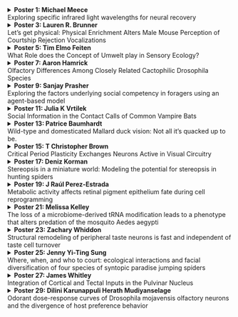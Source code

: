 <details>
  <summary><b>Poster 1: Michael Meece</b><br>Exploring specific infrared light wavelengths for neural recovery</summary>
<br><br>
<p>Elke Buschbeck, Thiane Thiam, Ngozi Okeke</p>
<p>It has previously been shown that long-wavelength light in the near-infrared to infrared range can promote healing of damaged tissue. While poorly understood, this is likely mediated by modulation of metabolic activity relating to the rate of ATP production. Retinal degeneration and recovery are powerful models in which to study this phenomenon. Biochemical assays have shown that 810 nm and 950 nm light can increase or decrease the production rate of ATP respectively. However, the impact of these wavelengths on retinal health has not been assessed. We investigated the recovery of the retina in White (w1118) mutant Drosophila melanogaster following a regime of light-induced damage and subsequent repeated exposure to either 810 nm or 950 nm light. Retinal health was examined electrophysiologically via electroretinography and by investigating the retinal ultrastructure. We found that 810 nm light promoted retinal recovery, whereas 950 nm light impeded recovery. These findings are consistent with previous implications about the importance of ATP in the recovery of damaged tissues and highlight how modulation with highly specific wavelength bands can have very different effects on neural health.</p>

</details>
<details>
  <summary><b>Poster 3: Lauren R. Brunner</b><br>Let’s get physical: Physical Enrichment Alters Male Mouse Perception of Courtship Rejection Vocalizations</summary>
<br><br>
<p>Aejah M. Van Dyke, Tuskegee University; Dr. Laura M. Hurley, Indiana University</p>
<p>Both sensory and motor environmental enrichment (EE) are often employed in laboratory settings in order to improve animal welfare through promoting more naturalistically complex environments. However, few studies have explored the effects of EE on social communication. Here, we evaluate the effects of both social and physical enrichment on the perception of negatively valenced vocal signals in male house mice. During courtship interactions, female mice produce broadband vocalizations (BBVs, or squeaks), which can be associated with courtship rejection. Male mice produce prosocial USVs in courtship interactions and decrease their USV output in response to BBV playback. In this study, we used a 2x2 experimental design in which mice were either in social housing (S+) or isolated housing (S-), and either physically enriched housing (P+), or physically deprived housing (P-) for four weeks, creating four distinct groups with varying levels of social and physical enrichment: S+P+, S+P-, S-P+, and S-P-. Mice then underwent a split cage paradigm in which limited contact with a female mouse was allowed through a plexiglass barrier for fifteen minutes during which they were exposed to 5 minutes of silence (baseline), 5 minutes of BBV playback, and another 5 minutes of silence (recovery). USV production was measured to gauge perception of the BBVs. There was a significant effect of both social and physical enrichment level on baseline USV production, with P+ increasing and S+ decreasing baseline USV production. Mice exposed to physical enrichment, regardless of their social enrichment level, also produced significantly longer USVs than physically deprived mice. Physical enrichment also altered mouse perception of courtship rejection signals and the trajectory of vocal behavior during and after BBV playback, with P+ causing a decreased response to playback and decreased recovery after playback. Surprisingly, social treatment did not significantly affect these measurements, suggesting that physical enrichment powerfully alters mouse perception and vocal production in a social interaction, while social enrichment alone does not.</p>

</details>
<details>
  <summary><b>Poster 5: Tim Elmo Feiten</b><br>What Role does the Concept of Umwelt play in Sensory Ecology?</summary>
<br><br>
<p></p>
<p>Jakob von Uexküll (1864 – 1944) coined the concept of Umwelt to talk about the different worlds experienced by animals according to their specific sensory and motor capabilites. He had an important influence on ethology, partly through the work of Konrad Lorenz, and the term Umwelt is still used today in some fields of biology. I want to find out two things: a) How prevalent is the term Umwelt among sensory ecologists today and what do they take it to mean? b) What role does the subjective experience of animals play for sensory ecology in general? My poster poses these two questions to the scientists present at Sensorium 2022 and serves as a general invitation for dialogue about the status of subjective experience in the study of behavior, sensation, and environments. To provide some more structure for possible conversations, the poster summarizes two main lines of historical disagreement about Uexküll’s thought: Do Umwelten belong to individual organisms or to entire species? And is an Umwelt selected from a larger set of pre-existing elements or is it actively constructed by the living subject?</p>

</details>
<details>
  <summary><b>Poster 7: Aaron Hamrick</b><br>Olfactory Differences Among Closely Related Cactophilic Drosophila Species</summary>
<br><br>
<p>Stephanie M. Rollmann and John E. Layne</p>
<p>Evolutionary divergence of behavioral traits during adaptation to changes in the environment has been well documented in many animals. This divergence is often manifested in sensory systems, for instance, changes in the available host plants leads to shifts in behavioral preference of the insects that exploit them, and changes in the olfactory system that the insects use to identify and locate them. Some progress has been made in understanding the neural basis of such sensory modifications, both within and between Drosophila species. Shifts in host plants have been shown to correspond with changes in the sensitivity and selectivity of olfactory sensory neurons (OSNs) to odor cues and/or changes in the number of select subtypes of OSNs. However, the extent to which such changes are lineage-specific, and thus due more to ancestry than to adaptation, remains to be determined. This research examines odorant responses by OSNs in six closely related pairs of Drosophila species from the Drosophila repleta group that feed and breed on cactus. Results indicate marked differences in neurophysiological response from several study species who have shifted host plant preference from the ancestral cactus – prickly pear – to columnar cactus, or to both the ancestral and new type of cactus, i.e., they have become polymorphic.</p>

</details>
<details>
  <summary><b>Poster 9: Sanjay Prasher</b><br>Exploring the factors underlying social competency in foragers using an agent-based model</summary>
<br><br>
<p>Elizabeth A. Hobson, University of Cincinnati</p>
<p>Social connectedness allows animals to benefit from conspecifics (e.g., by gaining valuable information from knowledgeable individuals). Socially competent animals should affiliate more with informed individuals to increase the chances of benefiting from their activity. We used an agent-based model to evaluate how access to a food resource impacts an informed agent’s social centrality when conspecifics have varying degrees of social competence. We modeled foraging on a food patch, which only an informed individual can activate, and tested how attention (probability of perceiving successful foragers), preference (probability of approaching successful foragers), and memory (number of time steps remembered) affected foraging success. To understand whether these parameters may underlie social competency, we compared the foraging success of non-producers and the producer’s strength in a proximity network between simulations with different combinations of parameter values. This modeling approach will serve as a useful tool in understanding the potential cognitive mechanisms underlying social competency and producing predictions for empirical work.</p>

</details>
<details>
  <summary><b>Poster 11: Julia K Vrtilek</b><br>Social Information in the Contact Calls of Common Vampire Bats</summary>
<br><br>
<p>Grace Smith-Vidaurre (Rockefeller University, University of Cincinnati) and Gerald G. Carter (The Ohio State University, Smithsonian Tropical Research Institute)</p>
<p>When adult common vampire bats (Desmodus rotundus) are socially isolated, they produce contact calls. These calls contain enough information for individual recognition and can attract past food-sharing partners. However, it remains unclear whether vampire bat contact calls also contain other social information. Other bat species have been shown to produce learned vocalizations that convey group identity and allow them to recognize unrelated groupmates. To identify what social information vampire bat contact calls contain, we recorded more than 800,000 contact calls made by 76 individuals from seven colonies. To determine pairwise vocal similarity, we used 27 spectral and temporal measures of calls to classify calls to bats. We then asked whether calls contained three types of social information by testing whether multivariate acoustic distance was predicted by kinship (based on known maternities and 17 microsatellite markers), familiarity (time spent together in captivity), and the strength of social bonds (rate of food sharing). Our preliminary results indicate that call similarity is higher in kin (vs nonkin), pairs from the same wild colony (vs different colonies), nonkin pairs from distant sites housed together in captivity (vs pairs that did not meet), and nonkin that share food (vs nonkin that did not). These results are consistent with vocal convergence during social bond formation.</p>

</details>
<details>
  <summary><b>Poster 13: Patrice Baumhardt</b><br>Wild-type and domesticated Mallard duck vision: Not all it’s quacked up to be.</summary>
<br><br>
<p>, Purdue University Department of Biological Sciences</p>
<p>The use of domesticated avian model species (e.g. Chicken and Pigeon) have been used prevalently in the literature to characterize the vision of all birds within their clade. Over the past few decades, evidence has accumulated revealing there is a large amount of variation in the anatomical and physiological properties between different avian species visual systems. Are model species in the literature representative of their clade or even their own species in its wild-type form? We characterized the visual system of adult Mallard ducks, both in the wild-type form (Anas platyrhynchos) and the domesticated form (Anas platyrhynchos domesticus). We found differences in eye size, visual pigment sensitivity, oil droplet absorbance, and the relative density of the photoreceptors across the retina between the two forms. Behavioral studies are needed to confirm how these visual system characteristics could affect the behavior of the wild-type and domesticated mallard, but our findings indicate that caution is needed when characterizing a wild species’ visual system based entirely on its domesticated form.</p>

</details>
<details>
  <summary><b>Poster 15: T Christopher Brown</b><br>Critical Period Plasticity Exchanges Neurons Active in Visual Circuitry</summary>
<br><br>
<p>AW McGee University of Louisville</p>
<p>Abnormal visual experience during a developmental critical period can yield enduring deficits in visual function. Yet how experience-dependent plasticity alters the properties of individual neurons and composition of visual circuitry are unclear. Here we measured with calcium imaging how monocular deprivation during the critical period disrupts binocularity for thousands of neurons in visual cortex. Tracking the tuning properties of nearly a thousand neurons revealed that abnormal vision interconverts monocular and binocular neurons to alter eye dominance through the ratio of monocular neurons. In addition, some neurons more responsive to the deprived eye were silenced and previously unresponsive neurons were recruited. Thus, plasticity during the critical period adapts to recent experience by both altering the tuning properties of responsive neurons and exchanging neurons active in visual circuitry.</p>

</details>
<details>
  <summary><b>Poster 17: Deniz Korman</b><br>Stereopsis in a miniature world: Modeling the potential for stereopsis in hunting spiders</summary>
<br><br>
<p>Nathan I. Morehouse</p>
<p>The ability to perceive the spatial structure of one's environment is an integral part of vision. As such, most sighted animals possess the ability to extract depth information via their eyes. Yet, our understanding of depth perception is mostly limited to vertebrate, and largely primate systems. Hunting spiders present an opportune system to expand our understanding of depth perception to invertebrates. Equipped with 4 pairs of camera eyes and unmatched spatial resolution for animals their size, hunting spiders can navigate 3D environments, plan detours, and catch prey from a distance with precise lunges. These behaviors require acute spatial information, but we know very little about how these spiders perceive depth. In particular, the use of stereopsis by hunting spiders has been largely dismissed; their closely-positioned eyes (<< 1cm separation) are assumed to limit the utility of binocular disparity. However, binocular disparity is dictated by viewing distance, as well as eye separation, and the common dismissal fails to account for the short distances at which these miniature animals interact with their environment. We modeled the binocular disparity between eye-pairs of different hunting spider families viewing targets at behaviorally relevant distances. Our results indicated that some spider species have visual systems that allow them to utilize stereopsis and obtain precise depth information, whereas others do not have high enough acuity to detect small disparities. In fact, the binocular disparities for the stereoscopic species were comparable to those of toads, another non-primate system known to utilize stereopsis. This is a first step in our ongoing efforts to explain depth perception across hunting spiders through morphological and behavioral studies.</p>

</details>
<details>
  <summary><b>Poster 19: J Raúl Perez-Estrada</b><br>Metabolic activity affects retinal pigment epithelium fate during cell reprogramming</summary>
<br><br>
<p>perezej@miamioh.edu, J. Raúl Perez-Estrada, Jared A. Tangeman, Maeve Proto-Newton, Harshavardhan Sanaka, Byran Smucker, and Katia Del Rio-Tsonis</p>
<p>Metabolism is a network of biochemical reactions that occurs in all organisms. It is necessary to produce the energy and metabolites required by living organisms for biological functions. However, how metabolic activity affects or regulates cellular processes such as cell proliferation, cell differentiation, and cell reprogramming is not entirely understood. Here, we characterized the reprogramming of the retinal pigment epithelium (RPE) using RPE explants collected from chicken embryos. RPE is a plastic tissue capable of reprogramming into the retina in the presence of FGF2. Using RNAseq, we found that glycolysis genes were upregulated during reprogramming along with cell proliferation and neural genes. In contrast, RPE-related genes were downregulated in the presence of FGF2, indicating that RPE cells had lost their identity. By manipulating the cell media composition, we found that glucose, glutamine, and pyruvate are carbon sources that can be used by the RPE to be able to reprogram. Glycolysis inhibition blocks RPE reprogramming independently of the carbon source, indicating a requirement of this pathway for RPE reprogramming. Interestingly, induction of oxidative metabolism (OXPHOX) by activation of PDH, promotes an epithelial-mesenchymal transition (EMT) program that is FGF2 dependent. Supplementation of the medium with N-Acetyl Cysteine (NAC), partially redirects RPE to a neural fate when OXPHOX is activated, suggesting OXPHOX might produce an oxidative environment that promotes RPE reprogramming into mesenchyme fate. These findings provide evidence of how metabolism affects the cellular fate of plastic tissues such as RPE. In addition, our results might contribute to understanding RPE-related diseases such as age-related macular degeneration.</p>

</details>
<details>
  <summary><b>Poster 21: Melissa Kelley</b><br>The loss of a microbiome-derived tRNA modification leads to a phenotype that alters predation of the mosquito Aedes aegypti</summary>
<br><br>
<p>Shubham Rathore (University of Cincinnati), Melissa Uhran (University of Cincinnati), Elke K. Buschbeck (University of Cincinnati), Joshua B. Benoit (University of CincinnatiC)</p>
<p>Transfer RNA (tRNA) bring the amino acid to the ribosome during protein synthesis. Chemical modifications to tRNA are required for proper functioning and accurate translation of messenger RNA codons. Modification to the anticodon influences decoding of codons by the tRNA and thus directly affects protein synthesis. Queuosine (Q) is an anticodon modification required for decoding codons of four amino acids. Q is synthesized in bacteria and eukaryotes have enzymes to salvage it from their microbiome. In mosquitoes, the microbiome affects immune response, environmental changes, and reproduction. Given mosquitoes are unable to synthesize Q, we hypothesized that the microbiome is critical to the maintenance of Q levels. Here, we show that growth of mosquito larvae with a microbiome of only E. coli lacking Q (∆queA) leads to lower Q levels in larval tRNA. Furthermore, we demonstrate that there are phenotypic effects on the coloration of ∆queA larvae. Lower Q levels correlate with less pigmentation and likely melanin which is critical to mosquito physiology. Lastly, we evaluate the effects on predation of mosquito larvae by the sunburst diving beetle (Thermonectus marmoratus). Overall, we show that the microbiome composition affects tRNA modification levels which affects phenotypes that alter predation of mosquito larvae.</p>

</details>
<details>
  <summary><b>Poster 23: Zachary Whiddon</b><br>Structural remodeling of peripheral taste neurons is fast and independent of taste cell turnover</summary>
<br><br>
<p>Aaron McGee, Robin Krimm</p>
<p>Taste receptor cells are constantly replaced in taste buds as old cells die and new cells migrate in from a pool of progenitors at the base of each bud. The perception of taste relies on new receptor cells integrating with existing neural circuitry, yet how these new cells connect with a taste neuron is unknown. Do taste neurons seek out new taste cells in the bud? Or is the axonal arbor of taste neurons fixed and taste cells migrate to replace older cells or contact the axon at a new location? We measured the motility and branching of individual taste receptive arbors, the portion of the axon innervating taste buds, over time with two-photon in vivo microscopy. Terminal branches of taste receptive arbors continuously and rapidly remodel within the taste bud. This remodeling is faster than predicted by taste bud cell renewal. However, taste receptive arbors did enter a new taste bud in longitudinal imaging studies lasting 100 days. Surprisingly, ablating new taste cells with chemotherapeutic agents revealed that remodeling of the terminal branches of taste receptive arbors does not rely of the renewal of taste bud cells. Thus, taste buds are innervated by a stable number of taste neurons that are constantly remodeling their branching patterns independent of taste cell turnover. This axonal structural plasticity provides a mechanism for the continuity of function for taste neurons.</p>

</details>
<details>
  <summary><b>Poster 25: Jenny Yi-Ting Sung</b><br>Where, when, and who to court: ecological interactions and facial diversification of four species of syntopic paradise jumping spiders</summary>
<br><br>
<p>David J. Morris, University of Cincinnati; David Outomuro, University of Pittsburgh; Nathan I. Morehouse, University of Cincinnati</p>
<p>During courtship, animals face the challenge of communicating their identity or status to the appropriate audience, e.g., viable, receptive mates. The costs of being misidentified can often be high, ranging from wasted energy and reproductive resources to loss of life, as seen in precopulatory sexual cannibalism in spiders. So what traits do animals rely on to communicate their species identity? In paradise jumping spiders (genus /Habronattus/), males flaunt colorful and distinctive species-specific facial patterns. We hypothesized that male /Habronattus/ faces may contribute to communicating species identity, and these faces may have diversified in response to reinforcement selection. In this study, we characterized the spatiotemporal niche partitioning and male facial patterns of 4 syntopic /Habronattus/ species. We predicted that species with less niche partitioning (i.e., higher likelihood of interspecific interactions) would exhibit greater divergence in male facial patterns. First, we evaluated niche partitioning by quantifying habitat usage, spatiotemporal distribution and overlap, and interactions of spiders at the Edge of Appalachia Nature Preserve, Ohio. Next, we quantified spider facial patterns using hyperspectral imaging techniques. Lastly, we examined the relationship between spatiotemporal niche partitioning and facial pattern divergence. We discuss the results in the context of likely ecological and behavioral reproductive isolation in this syntopic community.</p>

</details>
<details>
  <summary><b>Poster 27: James Whitley</b><br>Integration of Cortical and Tectal Inputs in the Pulvinar Nucleus</summary>
<br><br>
<p>Kierra Mason: ASNB, University of Louisville; Nazratan Naeem: ASNB, University of Louisville; Sean Masterson: ASNB, University of Louisville; Arkadiusz Slusarczyk: ASNB, University of Louisville; Martha Bickford: ASNB, University of Louisville</p>
<p>Across sensory modalities, the segregation of distinct features of the sensory environment into parallel streams of information has proven a fundamental organizing principle. In the pulvinar nucleus (PUL), extensive reciprocal connections with most visual cortical areas and a lack of clearly defined cell types have made it difficult to link its anatomical organization with functional response properties. However, study of the projections from the superior colliculus (SC) to the PUL can provide a starting point for deciphering how anatomically defined components may be differentially involved in the various functions ascribed to the PUL. Using confocal microscopy, we observed a region occupying the caudal medial PUL that received highly convergent, bilateral projections from SC, whereas a region occupying the lateral PUL received only ipsilateral, topographically organized inputs from SC. Additionally, inputs to these anatomically defined regions showed a high degree of convergence with inputs from both layer 5 and layer 6 cortical neurons and displayed unique short term synaptic plasticity. Our results indicate a surprising level of convergence across anatomically defined PUL regions, highlighting its importance in integrating a diversity of visual information.</p>

</details>
<details>
  <summary><b>Poster 29: Dilini Karunappuli Herath Mudiyanselage</b><br>Odorant dose-response curves of Drosophila mojavensis olfactory neurons and the divergence of host preference behavior</summary>
<br><br>
<p>John E. Layne, Stephanie M. Rollmann, Department of Biological Sciences, University of Cincinnati, Cincinnati, OH 45221, USA</p>
<p>Animal habitats may contain heterogeneities in important factors such as the plants that are locally available. Animals that specialize on these plants may encounter different plant-derived sensory cues in different locales. Evolutionary adaptation to different plant cues may result in evolutionary divergence, reproductive isolation, and speciation. Divergent traits include behavioral preference for local plants and sensitivity to plant cues in the peripheral nervous system. The cues and sensations involved are primarily chemical and olfactory, the latter initiated by olfactory sensory neurons (OSNs) that express odorant receptor genes. The cactophilic fly Drosophila mojavensis occurs as four geographically isolated populations in the deserts of southwestern North America. Each population is an obligate specialist that feeds and breeds on one of four different cactus species. A model for incipient speciation, D. mojavensis has been studied for their olfactory responses (behavioral and neuro-sensory) to odorants, especially cactus-derived volatiles. This revealed differences between the populations in OSN sensitivity which are hypothesized to have arisen due to variation in receptor expression or amino acid sequence, each of which are major ways for species to evolve divergence in sensory capability and behavior. In the present study we characterize the differential sensitivity – adaptive divergence – of D. mojavensis OSNs to a range of concentrations of stimulus odorants, rather than the more typical single concentration. The resulting dose-response curves provide a more definitive measure, compared to single concentrations, of the amount, direction and even the existence of any potential divergence, indicated by a left- or rightward shift of the curve. Also, the slope of the curve shows the binding affinity of the OSNs, which may provide a hint as to the mechanistic cause of the divergence, e.g., difference in receptor expression levels, difference in receptor amino acid sequences.</p>

</details>
